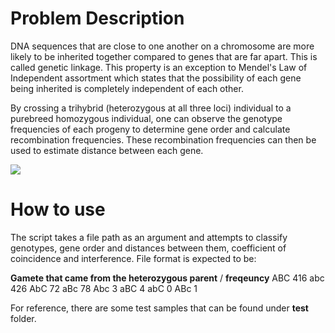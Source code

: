 # Problem Description
DNA sequences that are close to one another on a chromosome are more likely to be inherited together compared to genes that are far apart. This is called genetic linkage. This property is an exception to Mendel's Law of Independent assortment which states that the possibility of each gene being inherited is completely independent of each other.

By crossing a trihybrid (heterozygous at all three loci) individual to a purebreed homozygous individual, one can observe the genotype frequencies of each progeny to determine gene order and calculate recombination frequencies. These recombination frequencies can then be used to estimate distance between each gene.

![](https://bio.libretexts.org/@api/deki/files/5339/Fig7.12.png?revision=1&size=bestfit&width=459&height=380)

# How to use
The script takes a file path as an argument and attempts to classify genotypes, gene order and distances between them, coefficient of coincidence and interference. File format is expected to be:

**Gamete that came from the heterozygous parent** / **freqeuncy**
ABC 416
abc 426
AbC 72
aBc 78
Abc 3
aBC 4
abC 0
ABc 1

For reference, there are some test samples that can be found under **test** folder.
